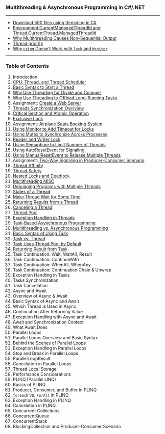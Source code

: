 ### Multithreading & Asynchronous Programming in C#/.NET

---

- [Download 500 files using threading in C#](https://github.com/uwspstar/From-Zero-to-Hero/blob/main/C%23.NET/Multithreading%20%26%20Asynchronous%20Programming/Download%20500%20files%20using%20threading%20in%20C%23.md)
- [Environment.CurrentManagedThreadId and Thread.CurrentThread.ManagedThreadId](https://github.com/uwspstar/From-Zero-to-Hero/blob/main/C%23.NET/Multithreading%20%26%20Asynchronous%20Programming/Environment.CurrentManagedThreadId%20vs%20Thread.CurrentThread.ManagedThreadId.md)
- [Why Multithreading Causes Non-Sequential Output](https://github.com/uwspstar/From-Zero-to-Hero/blob/main/C%23.NET/Multithreading%20%26%20Asynchronous%20Programming/Why%20Multithreading%20Causes%20Non-Sequential%20Output.md)
- [Thread priority](https://github.com/uwspstar/From-Zero-to-Hero/blob/main/C%23.NET/Multithreading%20%26%20Asynchronous%20Programming/Thread%20priority.md)
- [Why `using` Doesn’t Work with `lock` and `Monitor`](https://github.com/uwspstar/From-Zero-to-Hero/blob/main/C%23.NET/Multithreading%20%26%20Asynchronous%20Programming/Why%20%60using%60%20Doesn%E2%80%99t%20Work%20with%20%60lock%60%20and%20%60Monitor%60.md)

---

### Table of Contents

1. Introduction
2. [CPU, Thread, and Thread Scheduler](https://github.com/uwspstar/From-Zero-to-Hero/blob/main/C%23.NET/Multithreading%20%26%20Asynchronous%20Programming/002.%20CPU%2C%20Thread%2C%20and%20Thread%20Scheduler%20in%20C%23.md)
3. [Basic Syntax to Start a Thread](https://github.com/uwspstar/From-Zero-to-Hero/blob/main/C%23.NET/Multithreading%20%26%20Asynchronous%20Programming/003.%20Basic%20Syntax%20to%20Start%20a%20Thread%20in%20C%23.md)
4. [Why Use Threading for Divide and Conquer](https://github.com/uwspstar/From-Zero-to-Hero/blob/main/C%23.NET/Multithreading%20&%20Asynchronous%20Programming/004.%20Why%20Use%20Threading%20for%20Divide%20and%20Conquer%20in%20C%23.md)
5. [Why Use Threading to Offload Long-Running Tasks](https://github.com/uwspstar/From-Zero-to-Hero/blob/main/C%23.NET/Multithreading%20%26%20Asynchronous%20Programming/005.%20Why%20Use%20Threading%20to%20Offload%20Long-Running%20Tasks%20in%20C%23.md)
6. Assignment: [Create a Web Server](https://github.com/uwspstar/From-Zero-to-Hero/blob/main/C%23.NET/Multithreading%20%26%20Asynchronous%20Programming/006.%20Create%20a%20Web%20Server.md)
7. [Threads Synchronization Overview](https://github.com/uwspstar/From-Zero-to-Hero/blob/main/C%23.NET/Multithreading%20%26%20Asynchronous%20Programming/007.%20Overview%20of%20Thread%20Synchronization.md)
8. [Critical Section and Atomic Operation](https://github.com/uwspstar/From-Zero-to-Hero/blob/main/C%23.NET/Multithreading%20%26%20Asynchronous%20Programming/008.%20Critical%20Section.md)
9. [Exclusive Lock](https://github.com/uwspstar/From-Zero-to-Hero/blob/main/C%23.NET/Multithreading%20%26%20Asynchronous%20Programming/009.%20Exclusive%20Lock.md)
10. Assignment: [Airplane Seats Booking System](https://github.com/uwspstar/From-Zero-to-Hero/blob/main/C%23.NET/Multithreading%20%26%20Asynchronous%20Programming/010.%20Airplane%20Seats%20Booking%20System.md)
11. [Using Monitor to Add Timeout for Locks](https://github.com/uwspstar/From-Zero-to-Hero/blob/main/C%23.NET/Multithreading%20%26%20Asynchronous%20Programming/011.%20Using%20%60Monitor%60%20to%20Add%20Timeout%20for%20Locks.md)
12. [Using Mutex to Synchronize Across Processes](https://github.com/uwspstar/From-Zero-to-Hero/blob/main/C%23.NET/Multithreading%20%26%20Asynchronous%20Programming/012.%20Using%20%60Mutex%60%20to%20Synchronize%20Across%20Processes.md)
13. [Reader and Writer Lock](https://github.com/uwspstar/From-Zero-to-Hero/blob/main/C%23.NET/Multithreading%20%26%20Asynchronous%20Programming/013.%20Reader-Writer%20Lock.md)
14. [Using Semaphore to Limit Number of Threads](https://github.com/uwspstar/From-Zero-to-Hero/blob/main/C%23.NET/Multithreading%20%26%20Asynchronous%20Programming/014.%20Using%20%60Semaphore%60%20to%20Limit%20the%20Number%20of%20Threads.md)
15. [Using AutoResetEvent for Signaling](https://github.com/uwspstar/From-Zero-to-Hero/blob/main/C%23.NET/Multithreading%20%26%20Asynchronous%20Programming/015.%20Using%20%60AutoResetEvent%60%20for%20Signaling.md)
16. [Using ManualResetEvent to Release Multiple Threads](https://github.com/uwspstar/From-Zero-to-Hero/blob/main/C%23.NET/Multithreading%20%26%20Asynchronous%20Programming/016.%20Using%20%60ManualResetEvent%60%20to%20Release%20Multiple%20Threads.md)
17. Assignment: [Two-Way Signaling in Producer-Consumer Scenario](https://github.com/uwspstar/From-Zero-to-Hero/blob/main/C%23.NET/Multithreading%20%26%20Asynchronous%20Programming/017.%20Two-Way%20Signaling%20in%20Producer-Consumer%20Scenario.md)
18. [Thread Affinity](https://github.com/uwspstar/From-Zero-to-Hero/blob/main/C%23.NET/Multithreading%20%26%20Asynchronous%20Programming/018.%20Thread%20Affinity.md)
19. [Thread Safety](https://github.com/uwspstar/From-Zero-to-Hero/blob/main/C%23.NET/Multithreading%20%26%20Asynchronous%20Programming/019.%20Thread%20Safety.md)
20. [Nested Locks and Deadlock](https://github.com/uwspstar/From-Zero-to-Hero/blob/main/C%23.NET/Multithreading%20%26%20Asynchronous%20Programming/020.%20Nested%20Locks%20and%20Deadlock.md)
21. [Multithreading MISC](https://github.com/uwspstar/From-Zero-to-Hero/blob/main/C%23.NET/Multithreading%20%26%20Asynchronous%20Programming/021.%20Multithreading%20Miscellaneous%20Topics.md)
22. [Debugging Programs with Multiple Threads](https://github.com/uwspstar/From-Zero-to-Hero/blob/main/C%23.NET/Multithreading%20%26%20Asynchronous%20Programming/022.%20Debugging%20Programs%20with%20Multiple%20Threads.md)
23. [States of a Thread](https://github.com/uwspstar/From-Zero-to-Hero/blob/main/C%23.NET/Multithreading%20%26%20Asynchronous%20Programming/023.%20States%20of%20a%20Thread%3A%20Understanding%20Thread%20Lifecycle.md)
24. [Make Thread Wait for Some Time](https://github.com/uwspstar/From-Zero-to-Hero/blob/main/C%23.NET/Multithreading%20%26%20Asynchronous%20Programming/024.%20%60Thread.SpinWait%60%20vs%20%60Thread.Sleep%60%20vs%20%60Thread.SpinUntil%60.md)
25. [Returning Results from a Thread](https://github.com/uwspstar/From-Zero-to-Hero/blob/main/C%23.NET/Multithreading%20&%20Asynchronous%20Programming/025.%20Returning%20Results%20from%20a%20Thread.md)
26. [Canceling a Thread](https://github.com/uwspstar/From-Zero-to-Hero/blob/main/C%23.NET/Multithreading%20%26%20Asynchronous%20Programming/026.%20Canceling%20a%20Thread.md)
27. [Thread Pool](https://github.com/uwspstar/From-Zero-to-Hero/blob/main/C%23.NET/Multithreading%20%26%20Asynchronous%20Programming/027.%20Thread%20Pool.md)
28. [Exception Handling in Threads](https://github.com/uwspstar/From-Zero-to-Hero/blob/main/C%23.NET/Multithreading%20%26%20Asynchronous%20Programming/028.%20Exception%20Handling%20in%20Threads.md)
29. [Task-Based Asynchronous Programming](https://github.com/uwspstar/From-Zero-to-Hero/blob/main/C%23.NET/Multithreading%20&%20Asynchronous%20Programming/029.%20Task-Based%20Asynchronous%20Programming.md)
30. [Multithreading vs. Asynchronous Programming](https://github.com/uwspstar/From-Zero-to-Hero/blob/main/C%23.NET/Multithreading%20%26%20Asynchronous%20Programming/030.%20Multithreading%20vs.%20Asynchronous%20Programming.md)
31. [Basic Syntax of Using Task](https://github.com/uwspstar/From-Zero-to-Hero/blob/main/C%23.NET/Multithreading%20%26%20Asynchronous%20Programming/031.%20Basic%20Syntax%20of%20Using%20Task.md)
32. [Task vs. Thread](https://github.com/uwspstar/From-Zero-to-Hero/blob/main/C%23.NET/Multithreading%20%26%20Asynchronous%20Programming/032.%20Task%20vs.%20Thread.md)
33. [Task Uses Thread Pool by Default](https://github.com/uwspstar/From-Zero-to-Hero/blob/main/C%23.NET/Multithreading%20%26%20Asynchronous%20Programming/033.%20Task%20Uses%20Thread%20Pool%20by%20Default.md)
34. [Returning Result from Task](https://github.com/uwspstar/From-Zero-to-Hero/blob/main/C%23.NET/Multithreading%20%26%20Asynchronous%20Programming/034.%20Returning%20Result%20from%20Task.md)
35. Task Continuation: Wait, WaitAll, Result
36. Task Continuation: ContinueWith
37. Task Continuation: WhenAll, WhenAny
38. Task Continuation: Continuation Chain & Unwrap
39. Exception Handling in Tasks
40. Tasks Synchronization
41. Task Cancelation
42. Async and Await
43. Overview of Async & Await
44. Basic Syntax of Async and Await
45. Which Thread is Used in Async
46. Continuation After Returning Value
47. Exception Handling with Async and Await
48. Await and Synchronization Context
49. What Await Does
50. Parallel Loops
51. Parallel Loops Overview and Basic Syntax
52. Behind the Scenes of Parallel Loops
53. Exception Handling in Parallel Loops
54. Stop and Break in Parallel Loops
55. ParallelLoopResult
56. Cancelation in Parallel Loops
57. Thread Local Storage
58. Performance Considerations
59. PLINQ (Parallel LINQ)
60. Basics of PLINQ
61. Producer, Consumer, and Buffer in PLINQ
62. `foreach` vs. `ForAll` in PLINQ
63. Exception Handling in PLINQ
64. Cancelation in PLINQ
65. Concurrent Collections
66. ConcurrentQueue
67. ConcurrentStack
68. BlockingCollection and Producer-Consumer Scenario
